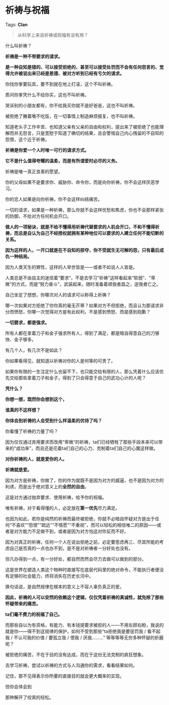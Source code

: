 # 祈祷与祝福

Tags: **Clan**

> 从科学上来说祈祷或祝福有没有用？



什么叫祈祷？

**祈祷是一种不带要求的请求。**

**是一种自知是错的、可以接受拒绝的、甚至可以接受处罚而不会有任何怨言的、觉得允许被说出来已经是恩德、被对方听到已经有亏欠的请求。**

你找你爹要玩具，要不到就在地上打滚，这个不叫祈祷。

质问你爹凭什么不给你买，这也不叫祈祷。

哭诉别的小朋友都有，你不给我买你就不是好爸爸，这也不叫祈祷。

被拒绝了撇着嘴不吃饭，在一切事情上制造麻烦报复，也不叫祈祷。

知道老头子工作辛苦、也知道父亲有父亲的自由和权利，提出来了被拒绝了也能理解而并无怨言，只是宽慰于知道了确切的结果，且会警惕自己内心残留的不自知的怨恨，这个近于祈祷。

**祈祷是你爱一个人时唯一可行的请求方式。**

**它不是什么值得夸耀的温柔，而是有所谓爱时必尽的义务。**

祈祷是唯一真正良善的愿望。

你的父母如果不是要求你、威胁你、命令你，而是向你祈祷，你不会这样厌恶学习。

你的恋人如果是向你祈祷，你不会这样纠结痛苦。

一切的请求，如果是一种祈祷，那么你就不会这样忧愁和焦虑，你也不会那样紧张的防御，不给对方任何机会开口。

**做人的一项秘诀，就是不给不懂得用祈祷代替要求的人机会开口，不和不懂得祈祷，而总是自认为自己不经授权就拥有某种地位可以要求的人建立任何不能切断的关系。**

**因为这样的人，一开口就是在不自知的掠夺，你不受就生无可解的怨，只有最后成仇一种结局。**

因为人类天生的罪性，这样的人举世皆是——或者不如说人人皆是。

人类总是不由自主的迷信着“要求”，不是去学习“祈祷”这样看起来“软弱”、“卑微”的方式，而是“努力奋斗”，武装起来，随时准备着顺我者昌之，逆我者亡之。

自己坐定了想想，你哪次对人的请求可以称得上祈祷？

哪一次如果对方拒绝了你你真的毫无芥蒂？如果对方不但拒绝，而且认为那请求非分而愤怒，你哪一次觉得对方是有此权利，不是感到愤怒、而是感到抱歉？

**一切要求，都是强求。**

所有人都在拿着刀子和金子强求所有人，得到了满足，都是暗自得意自己的刀够快、金子够多。

有几个人，有几次不是如此？

你如果看得见，就知道以祈祷对你的人是何等的可贵了。

如果你有限的一生注定什么也留不下，也只能交给有限的人，那么凭着什么应该优先交给那些拿着刀子和金子，得到了只会得意于自己的武功心计的人呢？

**凭什么？**

**你想一想，既然你会想到这个，**

**谁真的不这样想？**

**你体会到祈祷的人会受到什么样温柔的优待了吗？**

你看懂了祈祷的力量了吗？

因为仅仅通过弃用要求而改用“卑微“的祈祷，ta们已经牺牲了那些手段本来可以带来的“成功率”，而且还是花着ta们自己的心力、克制着ta们自己的心魔这样做。

**对你祈祷的人，就是爱你的人。**

**祈祷就是爱。**

因为对方是祈祷，你做了，你的作为就既不是因为对方的威逼，也不是因为对方的利诱，而是出于绝对意义上的**全然的自由**。

这是对方通过抛弃要求、使用祈祷，给予你的祝福。

唯有祈祷，对于看得懂的人，必定放在**第一优先**尽力满足。

也因为如此，若你是纯然的祈祷而最终被拒绝，你就不必暗自怀疑对方是出于任何“不喜欢”“怨恨”“疏远”“不情愿”“不重视”，而可以轻松的相信唯二的原因——或者是对方能力不足做不到，或者是因为对方怕这对你反而不好。

因为对真正的祈祷，任何一个人在说出拒绝之前，必定要思虑再三、尽其所能的考虑自己是否真的一点也办不到，是不是对祈祷者一分好处也没有。

但凡办得到一点，有一分好处，都自然而然会尽力去做可以做到的部分。

这是世界在塑造人类这个物种时直接写在底层代码里的绝对命令，不能执行者便没有足够的社会能力，终将消失在历史长河中。

换句话说，是自然规律在根本的意义上不容人辜负真正的爱。

**因此，祈祷的人可以安然的依赖这个逻辑，仅仅凭着祈祷的真诚性，就免除了那些怀疑带来的痛苦。**

**ta们毫不费力的祝福了自己。**

而那些自以为有资格，有能力、有本钱提要求被拒的人——不用左顾右盼，我说的就是你——得不到这规律的保护，如何不受到那些“ta拒绝我是要惩罚我 / 看不起我 / 不认可我的价值 / 要孤立我 / 恨我 / 厌我………” 等等等等无穷多种怀疑的折磨呢？

被拒绝的痛苦，不在于目的没有达成，而在于这份无法克制的疯狂想象。

  


去学习祈祷，尝试以祈祷的方式与人沟通你的需求，看看结果如何。

记住，那不见得表示你所要的直接目的就会更大概率的实现。

但你会体会到

那种解开了绞索的轻松。



